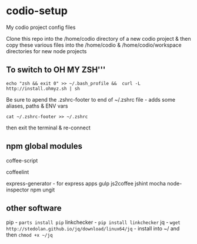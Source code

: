 codio-setup
===========

My codio project config files

Clone this repo into the /home/codio directory of a new codio project & then copy these various files into the /home/codio & /home/codio/workspace directories for new node projects


To switch to OH MY ZSH'''
-------------------------

`echo "zsh && exit 0" >> ~/.bash_profile &&  curl -L http://install.ohmyz.sh | sh` 

Be sure to apend the .zshrc-footer to end of ~/.zshrc file - adds some aliases, paths & ENV vars

`cat ~/.zshrc-footer >> ~/.zshrc`

then exit the terminal & re-connect


npm global modules
------------------
coffee-script

coffeelint

express-generator - for express apps
gulp
js2coffee
jshint
mocha
node-inspector
npm
ungit


other software
--------------
pip - `parts install pip`
linkchecker - `pip install linkchecker`
jq - `wget http://stedolan.github.io/jq/download/linux64/jq` - install into ~/ and then `chmod +x ~/jq`



                            
